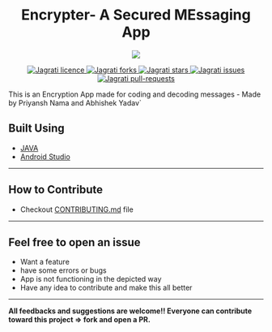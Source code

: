<h1 align = center>Encrypter- A Secured MEssaging App</h1>

<p align="center">
<img src="https://raw.githubusercontent.com/priyanshnama/Encrypter/master/app/src/main/ic_launcher-playstore.png">
</p>

<p align="center">
<a href="https://github.com/priyanshnama/Encrypter/blob/master/LICENSE.txt" target="blank">
<img src="https://img.shields.io/github/license/priyanshnama/Encrypter?style=flat-square" alt="Jagrati licence" />
</a>
<a href="https://github.com/priyanshnama/Encrypter/fork" target="blank">
<img src="https://img.shields.io/github/forks/priyanshnama/Encrypter?style=flat-square" alt="Jagrati forks"/>
</a>
<a href="https://github.com/priyanshnama/Encrypter/stargazers" target="blank">
<img src="https://img.shields.io/github/stars/priyanshnama/Encrypter?style=flat-square" alt="Jagrati stars"/>
</a>
<a href="https://github.com/priyanshnama/Encrypter/issues" target="blank">
<img src="https://img.shields.io/github/issues/priyanshnama/Encrypter?style=flat-square" alt="Jagrati issues"/>
</a>
<a href="https://github.com/priyanshnama/Encrypter/pulls" target="blank">
<img src="https://img.shields.io/github/issues-pr/priyanshnama/Encrypter?style=flat-square" alt="Jagrati pull-requests"/>
</a>
</p>

This is an Encryption App made for coding and decoding messages - Made by Priyansh Nama and Abhishek Yadav`

## Built Using
- [JAVA](https://www.oracle.com/java/)
- [Android Studio](https://developer.android.com/studio)

---


## How to Contribute
- Checkout [CONTRIBUTING.md](CONTRIBUTING.md) file

---
## Feel free to open an issue
- Want a feature 
- have some errors or bugs
- App is not functioning in the depicted way
- Have any idea to contribute and make this all better

---
**All feedbacks and suggestions are welcome!! Everyone can contribute toward this project => fork and open a PR.**